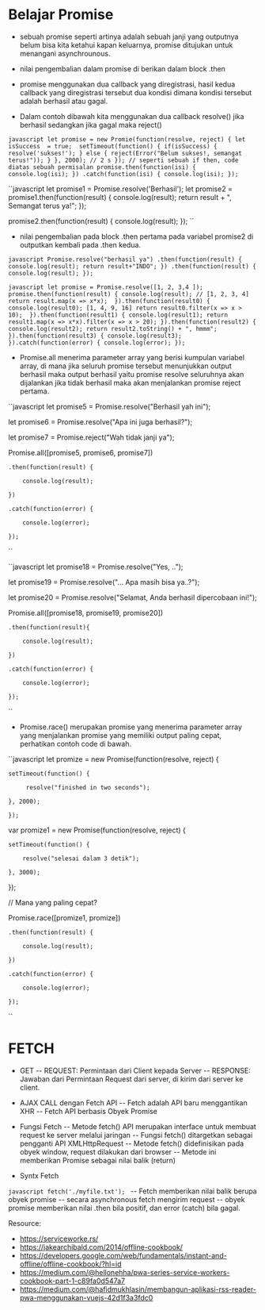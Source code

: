 # Belajar Promise
- sebuah promise seperti artinya adalah sebuah janji yang outputnya belum bisa kita ketahui kapan keluarnya, promise ditujukan untuk menangani asynchrounous.

- nilai pengembalian dalam promise di berikan dalam block .then

- promise menggunakan dua callback yang diregistrasi, hasil kedua callback yang diregistrasi tersebut dua kondisi dimana kondisi tersebut adalah berhasil atau gagal.

- Dalam contoh dibawah kita menggunakan dua callback resolve() jika berhasil sedangkan jika gagal maka reject()

``javascript
let promise = new Promie(function(resolve, reject) {
	let isSuccess  = true; 
	setTimeout(function() {
		if(isSuccess) {
			resolve('sukses!');
		} else {
			reject(Error("Belum sukses!, semangat terus!"));
		}
	}, 2000); // 2 s
});
// seperti sebuah if then, code diatas sebuah permisalan
promise.then(function(isi) {
	console.log(isi);
})
.catch(function(isi) {
	console.log(isi);
});
``

``javascript
let promise1 = Promise.resolve('Berhasil');
let promise2 = promise1.then(function(result) {
	console.log(result);
	return result + ", Semangat terus ya!";
});

promise2.then(function(result) {
	console.log(result);
});
``

- nilai pengembalian pada block .then pertama pada variabel promise2 di outputkan kembali pada .then kedua.

``javascript
Promise.resolve("berhasil ya")
	.then(function(result) {
    	console.log(result);
    	return result+"INDO";
})
.then(function(result) {
	console.log(result);
});
``

``javascript
let promise = Promise.resolve([1, 2, 3,4 ]);
promise.then(function(result) {
    console.log(result); // [1, 2, 3, 4]
	return result.map(x => x*x); 
}).then(function(result0) {
	console.log(result0); [1, 4, 9, 16]
	return result0.filter(x => x > 10); 
}).then(function(result1) {
	console.log(result1);
	return  result1.map(x => x*x).filter(x => x > 20);
}).then(function(result2) {
	console.log(result2);
	return result2.toString() + ", hmmm";
}).then(function(result3) {
	console.log(result3);
}).catch(function(error) {
	console.log(error);
});
``


- Promise.all menerima parameter array yang berisi kumpulan variabel array, di mana jika seluruh promise tersebut menunjukkan output berhasil maka output berhasil yaitu promise resolve seluruhnya akan dijalankan jika tidak berhasil maka akan menjalankan promise reject pertama.

``javascript
let promise5 = Promise.resolve("Berhasil yah ini");

let promise6 = Promise.resolve("Apa ini juga berhasil?");

let promise7 = Promise.reject("Wah tidak janji ya");


Promise.all([promise5, promise6, promise7])
	
	.then(function(result) {
		
		console.log(result);
	
	})
	
	.catch(function(error) {
		
		console.log(error);

	});
``

``javascript
let promise18 = Promise.resolve("Yes, ..");

let promise19 = Promise.resolve("... Apa masih bisa ya..?");

let promise20 = Promise.resolve("Selamat, Anda berhasil dipercobaan ini!");


Promise.all([promise18, promise19, promise20])
	
	.then(function(result){ 
		
		console.log(result);
	
	})
	
	.catch(function(error) {
		
		console.log(error);
	
	});
``

- Promise.race() merupakan promise yang menerima parameter array yang menjalankan promise yang memiliki output paling cepat, perhatikan contoh code di bawah.

``javascript
let promize = new Promise(function(resolve, reject) {
 
	setTimeout(function() {
       
		 resolve("finished in two seconds");
    
	}, 2000);

	});



var promize1 = new Promise(function(resolve, reject) {

	setTimeout(function() {
		
		resolve("selesai dalam 3 detik");
    
	}, 3000);
});

// Mana yang paling cepat?
	

Promise.race([promize1, promize])
	
	.then(function(result) {
		
		console.log(result);
	
	})
	
	.catch(function(error) {
		
		console.log(error);
	
	});
``
# FETCH
- GET 
 -- REQUEST: Permintaan dari Client kepada Server
 -- RESPONSE: Jawaban dari  Permintaan Request dari server, di kirim dari server ke client.

- AJAX CALL dengan Fetch API
 -- Fetch adalah API baru menggantikan XHR
 -- Fetch API berbasis Obyek Promise

- Fungsi Fetch
 -- Metode fetch() API merupakan interface untuk membuat request ke server melalui jaringan
 -- Fungsi fetch() ditargetkan sebagai pengganti API XMLHttpRequest
 -- Metode fetch() didefinisikan pada obyek window, request dilakukan dari browser
 -- Metode ini memberikan Promise sebagai nilai balik (return)

- Syntx Fetch 

``javascript
fetch('./myfile.txt');
``
 -- Fetch memberikan nilai balik berupa obyek promise
 -- secara asynchronous fetch mengirim request
 -- obyek promise memberikan nilai .then bila positif, dan error (catch) bila gagal.


Resource: 

- https://serviceworke.rs/
- https://jakearchibald.com/2014/offline-cookbook/
- https://developers.google.com/web/fundamentals/instant-and-offline/offline-cookbook/?hl=id
- https://medium.com/@hellonehha/pwa-series-service-workers-cookbook-part-1-c89fa0d547a7
- https://medium.com/@hafidmukhlasin/membangun-aplikasi-rss-reader-pwa-menggunakan-vuejs-42d1f3a3fdc0


